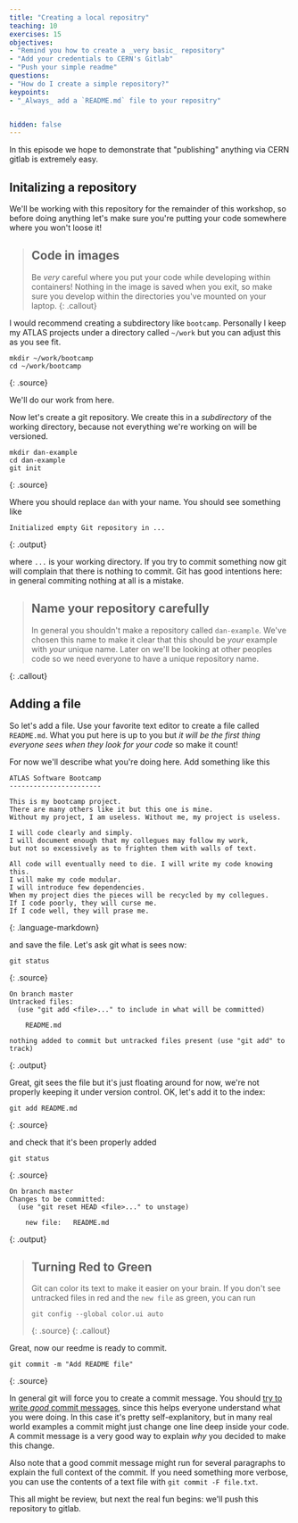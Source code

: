 ```yaml
---
title: "Creating a local repositry"
teaching: 10
exercises: 15
objectives:
- "Remind you how to create a _very basic_ repository"
- "Add your credentials to CERN's Gitlab"
- "Push your simple readme"
questions:
- "How do I create a simple repository?"
keypoints:
- "_Always_ add a `README.md` file to your repositry"


hidden: false
---
```


In this episode we hope to demonstrate that "publishing" anything via
CERN gitlab is extremely easy.

## Initalizing a repository

We'll be working with this repository for the remainder of this
workshop, so before doing anything let's make sure you're putting your
code somewhere where you won't loose it!

> ## Code in images
>
> Be _very_ careful where you put your code while developing within
> containers! Nothing in the image is saved when you exit, so make sure you
> develop within the directories you've mounted on your laptop.
{: .callout}

I would recommend creating a subdirectory like `bootcamp`. Personally
I keep my ATLAS projects under a directory called `~/work` but you can
adjust this as you see fit.

~~~
mkdir ~/work/bootcamp
cd ~/work/bootcamp
~~~
{: .source}

We'll do our work from here.

Now let's create a git repository. We create this in a _subdirectory_
of the working directory, because not everything we're working on will
be versioned.

~~~
mkdir dan-example
cd dan-example
git init
~~~
{: .source}

Where you should replace `dan` with your name. You should see
something like

~~~
Initialized empty Git repository in ...
~~~
{: .output}

where `...` is your working directory. If you try to commit something
now git will complain that there is nothing to commit. Git has good
intentions here: in general commiting nothing at all is a mistake.

> ## Name your repository carefully
>
> In general you shouldn't make a repository called `dan-example`. We've
> chosen this name to make it clear that this should be _your_ example with
> _your_ unique name. Later on we'll be looking at other peoples code so we
> need everyone to have a unique repository name.
>
{: .callout}

## Adding a file

So let's add a file. Use your favorite text editor to create a file
called `README.md`. What you put here is up to you but _it will be the
first thing everyone sees when they look for your code_ so make it
count!

For now we'll describe what you're doing here. Add something like this

~~~
ATLAS Software Bootcamp
-----------------------

This is my bootcamp project.
There are many others like it but this one is mine.
Without my project, I am useless. Without me, my project is useless.

I will code clearly and simply.
I will document enough that my collegues may follow my work,
but not so excessively as to frighten them with walls of text.

All code will eventually need to die. I will write my code knowing this.
I will make my code modular.
I will introduce few dependencies.
When my project dies the pieces will be recycled by my collegues.
If I code poorly, they will curse me.
If I code well, they will prase me.
~~~
{: .language-markdown}

and save the file. Let's ask git what is sees now:

~~~
git status
~~~
{: .source}

~~~
On branch master
Untracked files:
  (use "git add <file>..." to include in what will be committed)

	README.md

nothing added to commit but untracked files present (use "git add" to track)
~~~
{: .output}

Great, git sees the file but it's just floating around for now, we're not properly keeping it under version control. OK, let's add it to the index:

~~~
git add README.md
~~~
{: .source}

and check that it's been properly added

~~~
git status
~~~
{: .source}

~~~
On branch master
Changes to be committed:
  (use "git reset HEAD <file>..." to unstage)

	new file:   README.md
~~~
{: .output}

> ## Turning Red to Green
>
> Git can color its text to make it easier on your brain. If you don't
> see untracked files in red and the `new file` as green, you can run
> ~~~
> git config --global color.ui auto
> ~~~
> {: .source}
{: .callout}

Great, now our reedme is ready to commit.

~~~
git commit -m "Add README file"
~~~
{: .source}

In general git will force you to create a commit message. You should
[try to write _good_ commit messages][good],
since this helps everyone understand what you were doing. In this case
it's pretty self-explanitory, but in many real world examples a commit
might just change one line deep inside your code. A commit message is
a very good way to explain _why_ you decided to make this change.

Also note that a good commit message might run for several paragraphs
to explain the full context of the commit. If you need something more
verbose, you can use the contents of a text file with
`git commit -F file.txt`.

This all might be review, but next the real fun begins: we'll push
this repository to gitlab.

[good]: https://chris.beams.io/posts/git-commit/
